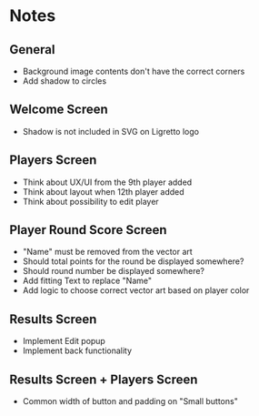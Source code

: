 # Notes

## General
- Background image contents don't have the correct corners
- Add shadow to circles

## Welcome Screen
- Shadow is not included in SVG on Ligretto logo

## Players Screen
- Think about UX/UI from the 9th player added 
- Think about layout when 12th player added
- Think about possibility to edit player

## Player Round Score Screen
- "Name" must be removed from the vector art
- Should total points for the round be displayed somewhere?
- Should round number be displayed somewhere?
- Add fitting Text to replace "Name"
- Add logic to choose correct vector art based on player color

## Results Screen
- Implement Edit popup
- Implement back functionality 

## Results Screen + Players Screen
- Common width of button and padding on "Small buttons"